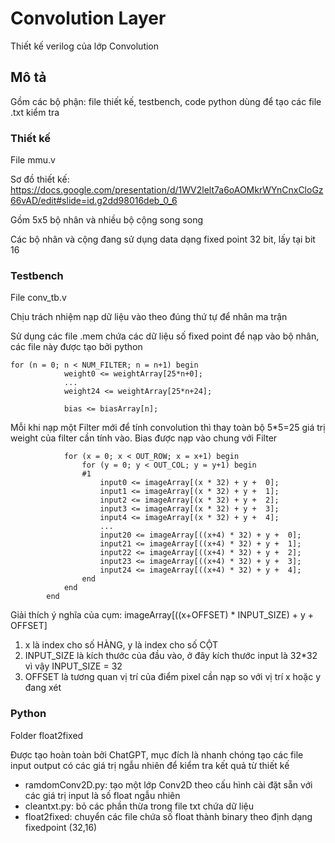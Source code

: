 # Convolution Layer

Thiết kế verilog của lớp Convolution

## Mô tả

Gồm các bộ phận: file thiết kế, testbench, code python dùng để tạo các file .txt kiểm tra


### Thiết kế

File mmu.v

Sơ đồ thiết kế: https://docs.google.com/presentation/d/1WV2lelt7a6oAOMkrWYnCnxCloGz66vAD/edit#slide=id.g2dd98016deb_0_6

Gồm 5x5 bộ nhân và nhiều bộ cộng song song

Các bộ nhân và cộng đang sử dụng data dạng fixed point 32 bit, lấy tại bit 16

### Testbench

File conv_tb.v

Chịu trách nhiệm nạp dữ liệu vào theo đúng thứ tự để nhân ma trận

Sử dụng các file .mem chứa các dữ liệu số fixed point để nạp vào bộ nhân, các file này được tạo bởi python

```
for (n = 0; n < NUM_FILTER; n = n+1) begin
            weight0 <= weightArray[25*n+0];
            ...                                    
            weight24 <= weightArray[25*n+24];
            
            bias <= biasArray[n];
```
Mỗi khi nạp một Filter mới để tính convolution thì thay toàn bộ 5*5=25 giá trị weight của filter cần tính vào. Bias được nạp vào chung với Filter
```
            for (x = 0; x < OUT_ROW; x = x+1) begin
                for (y = 0; y < OUT_COL; y = y+1) begin
                #1
                    input0 <= imageArray[(x * 32) + y +  0];
                    input1 <= imageArray[(x * 32) + y +  1];
                    input2 <= imageArray[(x * 32) + y +  2];
                    input3 <= imageArray[(x * 32) + y +  3];
                    input4 <= imageArray[(x * 32) + y +  4];
                    ...
                    input20 <= imageArray[((x+4) * 32) + y +  0];
                    input21 <= imageArray[((x+4) * 32) + y +  1];
                    input22 <= imageArray[((x+4) * 32) + y +  2];
                    input23 <= imageArray[((x+4) * 32) + y +  3];
                    input24 <= imageArray[((x+4) * 32) + y +  4];
                end
            end
        end
```
Giải thích ý nghĩa của cụm: imageArray[((x+OFFSET) * INPUT_SIZE) + y + OFFSET]

1. x là index cho số HÀNG, y là index cho số CỘT
2. INPUT_SIZE là kích thước của đầu vào, ở đây kích thước input là 32*32 vì vậy INPUT_SIZE = 32
3. OFFSET là tương quan vị trí của điểm pixel cần nạp so với vị trí x hoặc y đang xét

### Python

Folder float2fixed

Được tạo hoàn toàn bởi ChatGPT, mục đích là nhanh chóng tạo các file input output có các giá trị ngẫu nhiên để kiểm tra kết quả từ thiết kế

- ramdomConv2D.py: tạo một lớp Conv2D theo cấu hình cài đặt sẵn với các giá trị input là số float ngẫu nhiên
- cleantxt.py: bỏ các phần thừa trong file txt chứa dữ liệu
- float2fixed: chuyển các file chứa số float thành binary theo định dạng fixedpoint (32,16)

